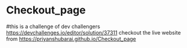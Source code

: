 # Checkout_page
#this is a challenge of dev challengers 
https://devchallenges.io/editor/solution/37311
checkout the live website from
https://priyanshubarai.github.io/Checkout_page